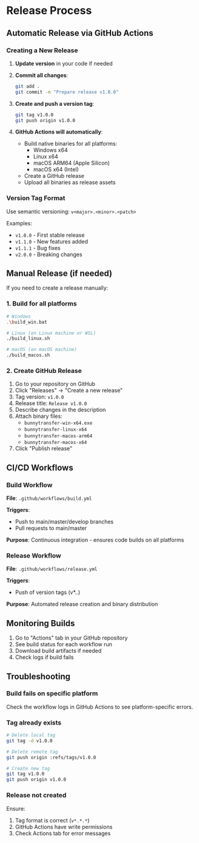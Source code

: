 # Release Process

## Automatic Release via GitHub Actions

### Creating a New Release

1. **Update version** in your code if needed
2. **Commit all changes**:
   ```bash
   git add .
   git commit -m "Prepare release v1.0.0"
   ```

3. **Create and push a version tag**:
   ```bash
   git tag v1.0.0
   git push origin v1.0.0
   ```

4. **GitHub Actions will automatically**:
   - Build native binaries for all platforms:
     - Windows x64
     - Linux x64
     - macOS ARM64 (Apple Silicon)
     - macOS x64 (Intel)
   - Create a GitHub release
   - Upload all binaries as release assets

### Version Tag Format

Use semantic versioning: `v<major>.<minor>.<patch>`

Examples:
- `v1.0.0` - First stable release
- `v1.1.0` - New features added
- `v1.1.1` - Bug fixes
- `v2.0.0` - Breaking changes

## Manual Release (if needed)

If you need to create a release manually:

### 1. Build for all platforms

```bash
# Windows
.\build_win.bat

# Linux (on Linux machine or WSL)
./build_linux.sh

# macOS (on macOS machine)
./build_macos.sh
```

### 2. Create GitHub Release

1. Go to your repository on GitHub
2. Click "Releases" → "Create a new release"
3. Tag version: `v1.0.0`
4. Release title: `Release v1.0.0`
5. Describe changes in the description
6. Attach binary files:
   - `bunnytransfer-win-x64.exe`
   - `bunnytransfer-linux-x64`
   - `bunnytransfer-macos-arm64`
   - `bunnytransfer-macos-x64`
7. Click "Publish release"

## CI/CD Workflows

### Build Workflow

**File**: `.github/workflows/build.yml`

**Triggers**: 
- Push to main/master/develop branches
- Pull requests to main/master

**Purpose**: Continuous integration - ensures code builds on all platforms

### Release Workflow

**File**: `.github/workflows/release.yml`

**Triggers**: 
- Push of version tags (v*.*.*)

**Purpose**: Automated release creation and binary distribution

## Monitoring Builds

1. Go to "Actions" tab in your GitHub repository
2. See build status for each workflow run
3. Download build artifacts if needed
4. Check logs if build fails

## Troubleshooting

### Build fails on specific platform

Check the workflow logs in GitHub Actions to see platform-specific errors.

### Tag already exists

```bash
# Delete local tag
git tag -d v1.0.0

# Delete remote tag
git push origin :refs/tags/v1.0.0

# Create new tag
git tag v1.0.0
git push origin v1.0.0
```

### Release not created

Ensure:
1. Tag format is correct (`v*.*.*`)
2. GitHub Actions have write permissions
3. Check Actions tab for error messages
